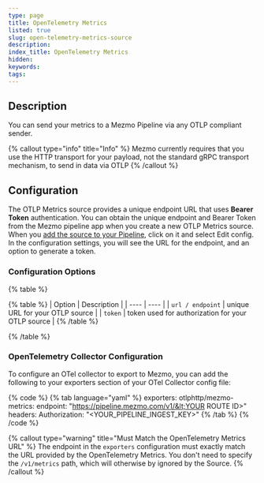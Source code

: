 ```yaml
---
type: page
title: OpenTelemetry Metrics
listed: true
slug: open-telemetry-metrics-source
description: 
index_title: OpenTelemetry Metrics
hidden: 
keywords: 
tags: 
---
```



## Description

You can send your metrics to a Mezmo Pipeline via any OTLP compliant sender.

{% callout type="info" title="Info" %}
Mezmo currently requires that you use the HTTP transport for your payload, not the standard gRPC transport mechanism, to send in data via OTLP
{% /callout %}

## Configuration

The OTLP Metrics source provides a unique endpoint URL that uses **Bearer Token** authentication. You can obtain the unique endpoint and Bearer Token from the Mezmo pipeline app when you create a new OTLP Metrics source. When you [add the source to your Pipeline](/telemetry-pipelines/set-up-pipeline-sources), click on it and select Edit config. In the configuration settings, you will see the URL for the endpoint, and an option to generate a token.

### Configuration Options

{% table %}

{% table %}
| Option | Description | 
| ---- | ---- | 
| `url / endpoint` | unique URL for your OTLP source | 
| `token` | token used for authorization for your OTLP source | 
{% /table %}

{% /table %}

### OpenTelemetry Collector Configuration

To configure an OTel collector to export to Mezmo, you can add the following to your exporters section of your OTel Collector config file:

{% code %}
{% tab language="yaml" %}
exporters:
otlphttp/mezmo-metrics:
endpoint: "https://pipeline.mezmo.com/v1/&lt;YOUR ROUTE ID&gt;"
headers:
Authorization: "&lt;YOUR_PIPELINE_INGEST_KEY&gt;"
{% /tab %}
{% /code %}

{% callout type="warning" title="Must Match the OpenTelemetry Metrics URL" %}
The endpoint in the `exporters` configuration must exactly  match the URL provided by the OpenTelemetry Metrics. You don't need to specify the  `/v1/metrics` path, which will otherwise by ignored by the Source.
{% /callout %}